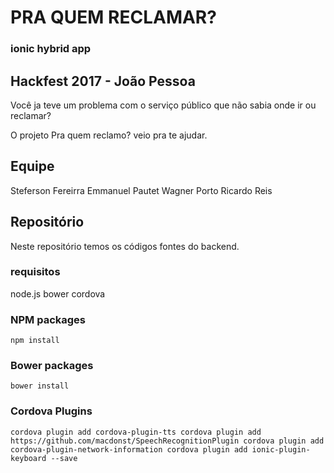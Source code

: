 
# PRA QUEM RECLAMAR?
### ionic hybrid app

## Hackfest 2017 - João Pessoa


Você ja teve um problema com o serviço público que não sabia onde ir ou reclamar?

O projeto Pra quem reclamo? veio pra te ajudar.

## Equipe

Steferson Fereirra
Emmanuel Pautet
Wagner Porto
Ricardo Reis

## Repositório

Neste repositório temos os códigos fontes do backend.

### requisitos
node.js
bower
cordova

### NPM packages
`npm install`

### Bower packages
`bower install`


### Cordova Plugins
``
cordova plugin add cordova-plugin-tts
cordova plugin add https://github.com/macdonst/SpeechRecognitionPlugin
cordova plugin add cordova-plugin-network-information
cordova plugin add ionic-plugin-keyboard --save
``